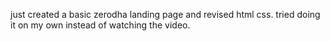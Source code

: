 just created a basic zerodha landing page and revised html css.
tried doing it on my own instead of watching the video.